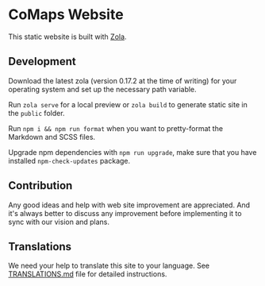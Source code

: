 # CoMaps Website

This static website is built with [Zola](https://www.getzola.org/).

<!-- ![Main Website](./static/images/website-main.png) -->

## Development

Download the latest zola (version 0.17.2 at the time of writing) for your operating system and set up the necessary path variable.

Run `zola serve` for a local preview or `zola build` to generate static site in the `public` folder.

Run `npm i && npm run format` when you want to pretty-format the Markdown and SCSS files.

Upgrade npm dependencies with `npm run upgrade`, make sure that you have installed `npm-check-updates` package.
<!-- 
TODO
## Deployment
Every PR deploys a preview version of the site at unique url.

Every merge into the _master_ branch deploys changes into the production at https://organicmaps.app

### Updating News
Run `npm run news` to automatically download news from our [Telegram channel](https://t.me/OrganicMapsApp),
then create a git commit and push it.
-->
## Contribution

Any good ideas and help with web site improvement are appreciated. And it's always better to discuss
any improvement before implementing it to sync with our vision and plans.

## Translations

We need your help to translate this site to your language. See [TRANSLATIONS.md](TRANSLATIONS.md) file for detailed instructions.
